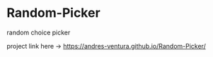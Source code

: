 # Random-Picker
random choice picker

project link here -> https://andres-ventura.github.io/Random-Picker/
